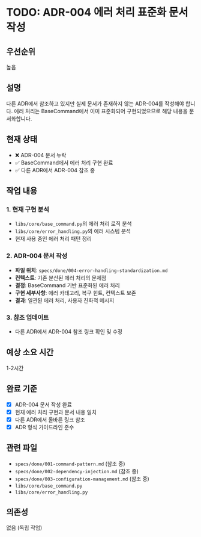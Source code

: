 # TODO: ADR-004 에러 처리 표준화 문서 작성

## 우선순위
높음

## 설명
다른 ADR에서 참조하고 있지만 실제 문서가 존재하지 않는 ADR-004를 작성해야 합니다. 에러 처리는 BaseCommand에서 이미 표준화되어 구현되었으므로 해당 내용을 문서화합니다.

## 현재 상태
- ❌ ADR-004 문서 누락
- ✅ BaseCommand에서 에러 처리 구현 완료
- ✅ 다른 ADR에서 ADR-004 참조 중

## 작업 내용

### 1. 현재 구현 분석
- `libs/core/base_command.py`의 에러 처리 로직 분석
- `libs/core/error_handling.py`의 에러 시스템 분석
- 현재 사용 중인 에러 처리 패턴 정리

### 2. ADR-004 문서 작성
- **파일 위치**: `specs/done/004-error-handling-standardization.md`
- **컨텍스트**: 기존 분산된 에러 처리의 문제점
- **결정**: BaseCommand 기반 표준화된 에러 처리
- **구현 세부사항**: 에러 카테고리, 복구 힌트, 컨텍스트 보존
- **결과**: 일관된 에러 처리, 사용자 친화적 메시지

### 3. 참조 업데이트
- 다른 ADR에서 ADR-004 참조 링크 확인 및 수정

## 예상 소요 시간
1-2시간

## 완료 기준
- [x] ADR-004 문서 작성 완료
- [x] 현재 에러 처리 구현과 문서 내용 일치
- [x] 다른 ADR에서 올바른 링크 참조
- [x] ADR 형식 가이드라인 준수

## 관련 파일
- `specs/done/001-command-pattern.md` (참조 중)
- `specs/done/002-dependency-injection.md` (참조 중)
- `specs/done/003-configuration-management.md` (참조 중)
- `libs/core/base_command.py`
- `libs/core/error_handling.py`

## 의존성
없음 (독립 작업)